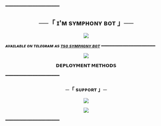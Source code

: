 ━━━━━━━━━━━━━━━━━━━━

<h2 align="center">
    ──「 ɪ'ᴍ sʏᴍᴘʜᴏɴʏ ʙᴏᴛ 」──
</h2>

<p align="center">
  <img src="https://graph.org/file/7199cd472929ec9f2ff0e.jpg">
</p>

_**ᴀᴠᴀɪʟᴀʙʟᴇ ᴏɴ ᴛᴇʟᴇɢʀᴀᴍ ᴀs [ᴛsᴏ sʏᴍᴘʜᴏɴʏ ʙᴏᴛ](https://t.me/yash__bot)**_
━━━━━━━━━━━━━━━━━━━━


<p align="center">
  <img src="https://te.legra.ph/file/57ba5962f44d06595b353.jpg">
</p>

<p align="center">
<b>𝗗𝗘𝗣𝗟𝗢𝗬𝗠𝗘𝗡𝗧 𝗠𝗘𝗧𝗛𝗢𝗗𝗦</b>
</p>



━━━━━━━━━━━━━━━━━━━━
<h3 align="center">
    ─「 sᴜᴩᴩᴏʀᴛ 」─
</h3>

<p align="center">
<a href="https://t.me/lucifer_hell_for_you"><img src="https://img.shields.io/badge/-Support%20Group-blue.svg?style=for-the-badge&logo=Telegram"></a>
</p>
<p align="center">
<a href="https://t.me/ABOUT_ME_YASH"><img src="https://img.shields.io/badge/-Support%20Channel-blue.svg?style=for-the-badge&logo=Telegram"></a>
</p>

━━━━━━━━━━━━━━━━━━━━




